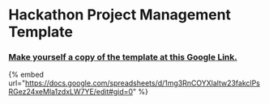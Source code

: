 # Hackathon Project Management Template

### [Make yourself a copy of the template at this Google Link.](https://docs.google.com/spreadsheets/d/1mg3RnCOYXlaltw23fakclPsRGez24xeMla1zdxLW7YE/copy)

{% embed url="https://docs.google.com/spreadsheets/d/1mg3RnCOYXlaltw23fakclPsRGez24xeMla1zdxLW7YE/edit#gid=0" %}
